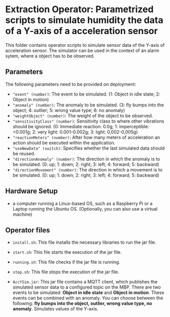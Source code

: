 # Extraction Operator: Parametrized scripts to simulate humidity the data of a Y-axis of a acceleration sensor

This folder contains operator scripts to simulate sensor data of the Y-axis of acceleration sensor. The simulator can be used in the context of an alarm sytem, where a object has to be observed.

## Parameters

The following parameters need to be provided on deployment:

 - `"event" (number)`: The event to be simulated. (1: Object in idle state; 2: Object in motion)
- `"anomaly" (number)`: The anomaly to be simulated. (3: fly bumps into the object; 4: outlier; 5: wrong value type; 6: no anomaly)
- `"weightObject" (number)`: The weight of the object to be observed.
- `"sensitivityClass" (number)`: Sensitivity class to where other vibrations should be ignored. 
(0: Immediate reaction: 0.0g; 1: imperceptible: <0.001g; 2: very light: 0.001-0.002g; 3: light: 0,002-0,005g)
- `"reactionMeters" (number)`: After how many meters of acceleration an action should be executed within the application. 
- `"useNewData" (switch)`: Specifies whether the last simulated data should be reused. 
- `"directionAnomaly" (number)`: The direction in which the anomaly is to be simulated. 
(0: up; 1: down; 2: right; 3: left; 4: forward; 5: backward)
-  `"directionMovement" (number)`: The direction in which a movement is to be simulated. 
(0: up; 1: down; 2: right; 3: left; 4: forward; 5: backward)



## Hardware Setup 


 - a computer running a Linux-based OS, such as a Raspberry Pi or a Laptop running the Ubuntu OS. (Optionally, you can also use a virtual machine)

## Operator files 

 - `install.sh`: This file installs the necessary libraries to run the jar file.
 
 - `start.sh`: This file starts the execution of the jar file.
 
 - `running.sh`: This file checks if the jar file is running.
  
 - `stop.sh`: This file stops the execution of the jar file.
 
 - `AccYSim.jar`: This jar file contains a MQTT client, which publishes the simulated sensor data to a configured topic on the MBP. There are two events to be simulated: **Object in idle state** and **Object in motion**. These events can be combined with an anomaly. You can choose between the following: **fly bumps into the object, outlier, wrong value type, no anomaly**. Simulates values of the Y-axis.